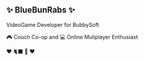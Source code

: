## ✨ BlueBunRabs ✨

VideoGame Developer for BubbySoft <br>

🎮️ Couch Co-op and 💻️ Online Muliplayer Enthusiast <br>

❤️ 🐈‍⬛️ 🐇️ ❤️


<!--
**bluebunrabs/bluebunrabs** is a ✨ _special_ ✨ repository because its `README.md` (this file) appears on your GitHub profile.

Here are some ideas to get you started:

- 🔭 I’m currently working on ...
- 🌱 I’m currently learning ...
- 👯 I’m looking to collaborate on ...
- 🤔 I’m looking for help with ...
- 💬 Ask me about ...
- 📫 How to reach me: ...
- 😄 Pronouns: ...
- ⚡ Fun fact: ...
-->
